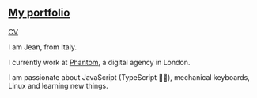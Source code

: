 ## [My portfolio](http://jlouis.me/)

[CV](https://jlouis.me/cv.pdf)

I am Jean, from Italy.

I currently work at [Phantom](https://phantom.land), a digital agency in London.

I am passionate about JavaScript (TypeScript 👌🏼), mechanical keyboards, Linux and learning new things.

